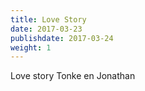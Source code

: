 ```yaml
---
title: Love Story
date: 2017-03-23
publishdate: 2017-03-24
weight: 1
---
```


Love story Tonke en Jonathan
